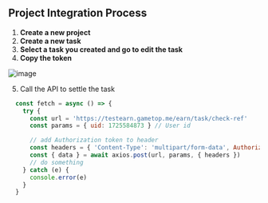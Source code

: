 ## Project Integration Process

1. **Create a new project**
2. **Create a new task**
3. **Select a task you created and go to edit the task**
4. **Copy the token**
   
![image](https://github.com/user-attachments/assets/14e6505e-b054-4975-87bf-9c418b42af7c)

5. Call the API to settle the task

```javascript
  const fetch = async () => {
    try {
      const url = 'https://testearn.gametop.me/earn/task/check-ref'
      const params = { uid: 1725584873 } // User id

      // add Authorization token to header
      const headers = { 'Content-Type': 'multipart/form-data', Authorization: 'Az8WyMRHyZdwTDtZcnYN6A==' }
      const { data } = await axios.post(url, params, { headers })
      // do something
    } catch (e) {
      console.error(e)
    }
  }
```
